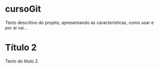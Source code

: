 # cursoGit
Texto descritivo do projeto, apresentando as caracteristicas, como usar e por aí vai...
# Título 2
Texto do título 2.